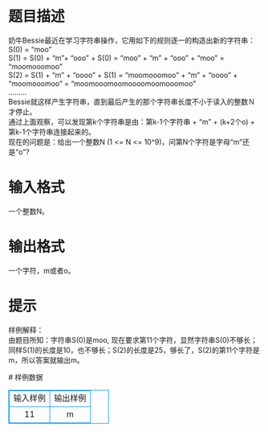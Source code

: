 # 

 
 # 题目描述 
<p>
奶牛Bessie最近在学习字符串操作，它用如下的规则逐一的构造出新的字符串：<br>S(0) = “moo”<br>S(1) = S(0) + “m”+ “ooo” + S(0) = “moo” + “m” + “ooo” + “moo” = “moomooomoo”<br>S(2) = S(1) + “m” + “oooo” + S(1) = “moomooomoo” + “m” + “oooo” +  “moomooomoo” = “moomooomoomoooomoomooomoo”<br>………<br>Bessie就这样产生字符串，直到最后产生的那个字符串长度不小于读入的整数Ｎ才停止。<br>通过上面观察，可以发现第k个字符串是由：第k-1个字符串 + “m” +  (k+2个o) + 第k-1个字符串连接起来的。<br>现在的问题是：给出一个整数N (1 <= N <= 10^9)，问第N个字符是字母“m”还是“o”?<br></p> 

 
 # 输入格式 
<p>
一个整数N。</p> 

 
 # 输出格式 
<p>
一个字符，m或者o。</p> 

 
 # 提示 
<p>
样例解释：<br>由题目所知：字符串S(0)是moo, 现在要求第11个字符，显然字符串S(0)不够长；<br>同样S(1)的长度是10，也不够长；S(2)的长度是25，够长了，S(2)的第11个字符是m，所以答案就输出m。<br></p> 
# 样例数据
<style>
        table,table tr th, table tr td { border:1px solid #0094ff; }
        table { width: 200px; min-height: 25px; line-height: 25px; text-align: center; border-collapse: collapse;}   
    </style>
<table>
	<tr>
		<td>输入样例</td>
		<td>输出样例</td>
	</tr>
<tr><td>11</td><td>m</td></tr></table>
